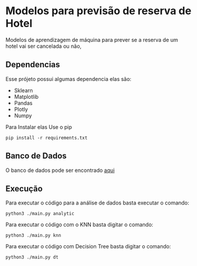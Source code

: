# Modelos para previsão de reserva de Hotel
Modelos de aprendizagem de máquina para prever se a reserva de um hotel vai ser cancelada ou não, 
## Dependencias

Esse prójeto possui algumas dependencia elas são:

* Sklearn
* Matplotlib
* Pandas
* Plotly
* Numpy


Para Instalar elas Use o pip 

```
pip install -r requirements.txt
```
## Banco de Dados

O banco de dados pode ser encontrado <a href="https://www.kaggle.com/datasets/ahsan81/hotel-reservations-classification-dataset" target="_blank">aqui</a>

## Execução

Para executar o código para a análise de dados basta executar o comando:


```
python3 ./main.py analytic

```

Para executar o código com o KNN basta digitar o comando:


```
python3 ./main.py knn

```


Para executar o código com Decision Tree basta digitar o comando:


```
python3 ./main.py dt

```

